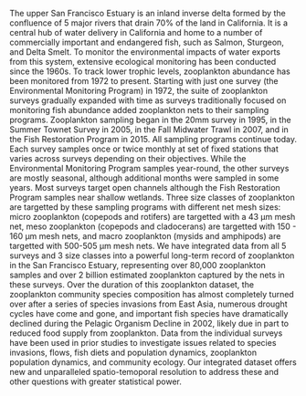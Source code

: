 The upper San Francisco Estuary is an inland inverse delta formed by the confluence of 5 major rivers that drain 70% of the land in California. It is a central hub of water delivery in California and home to a number of commercially important and endangered fish, such as Salmon, Sturgeon, and Delta Smelt. To monitor the environmental impacts of water exports from this system, extensive ecological monitoring has been conducted since the 1960s. To track lower trophic levels, zooplankton abundance has been monitored from 1972 to present. Starting with just one survey (the Environmental Monitoring Program) in 1972, the suite of zooplankton surveys gradually expanded with time as surveys traditionally focused on monitoring fish abundance added zooplankton nets to their sampling programs. Zooplankton sampling began in the 20mm survey in 1995, in the Summer Townet Survey in 2005, in the Fall Midwater Trawl in 2007, and in the Fish Restoration Program in 2015. All sampling programs continue today. Each survey samples once or twice monthly at set of fixed stations that varies across surveys depending on their objectives. While the Environmental Monitoring Program samples year-round, the other surveys are mostly seasonal, although additional months were sampled in some years. Most surveys target open channels although the Fish Restoration Program samples near shallow wetlands. Three size classes of zooplankton are targetted by these sampling programs with different net mesh sizes: micro zooplankton (copepods and rotifers) are targetted with a 43 &mu;m mesh net, meso zooplankton (copepods and cladocerans) are targetted with 150 - 160 &mu;m mesh nets, and macro zooplankton (mysids and amphipods) are targetted with 500-505 &mu;m mesh nets. We have integrated data from all 5 surveys and 3 size classes into a powerful long-term record of zooplankton in the San Francisco Estuary, representing over 80,000 zooplankton samples and over 2 billion estimated zooplankton captured by the nets in these surveys. Over the duration of this zooplankton dataset, the zooplankton community species composition has almost completely turned over after a series of species invasions from East Asia, numerous drought cycles have come and gone, and important fish species have dramatically declined during the Pelagic Organism Decline in 2002, likely due in part to reduced food supply from zooplankton. Data from the individual surveys have been used in prior studies to investigate issues related to species invasions, flows, fish diets and population dynamics, zooplankton population dynamics, and community ecology. Our integrated dataset offers new and unparalleled spatio-temoporal resolution to address these and other questions with greater statistical power. 